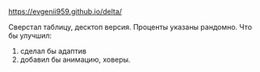 https://evgenii959.github.io/delta/

Сверстал таблицу, десктоп версия. Проценты указаны рандомно.
Что бы улучшил:
1) сделал бы адаптив
2) добавил бы анимацию, ховеры.
